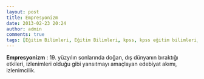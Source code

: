 ```yaml
---
layout: post
title: Empresyonizm 
date: 2013-02-23 20:24
author: admin
comments: true
tags: [Eğitim Bilimleri, Eğitim Bilimleri, kpss, kpss eğitim bilimleri, Kpss Sözlük, s]
---
```

<strong>Empresyonizm</strong> : 19. yüzyılın sonlarında doğan, dış dünyanın bıraktığı etkileri, izlenimleri olduğu gibi yansıtmayı amaçlayan edebiyat akımı, izlenimcilik.

